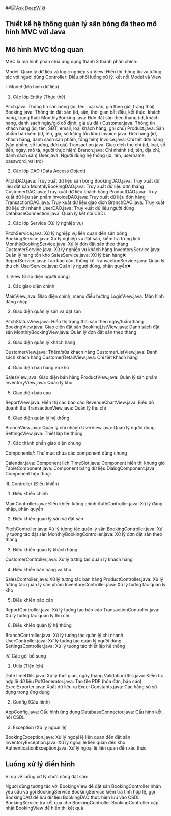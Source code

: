 ##[![Ask DeepWiki](https://deepwiki.com/badge.svg)](https://deepwiki.com/tohobossanovacollection/QLSB)
## Thiết kế hệ thống quản lý sân bóng đá theo mô hình MVC với Java

## Mô hình MVC tổng quan
MVC là mô hình phân chia ứng dụng thành 3 thành phần chính:

Model: Quản lý dữ liệu và logic nghiệp vụ
View: Hiển thị thông tin và tương tác với người dùng
Controller: Điều phối luồng xử lý, kết nối Model và View

I. Model (Mô hình dữ liệu)
1. Các lớp Entity (Thực thể)

Pitch.java: Thông tin sân bóng (id, tên, loại sân, giá theo giờ, trạng thái)
Booking.java: Thông tin đặt sân (id, sân, thời gian bắt đầu, kết thúc, khách hàng, trạng thái)
MonthlyBooking.java: Đơn đặt sân theo tháng (id, khách hàng, danh sách ngày/giờ cố định, giá ưu đãi)
Customer.java: Thông tin khách hàng (id, tên, SĐT, email, loại khách hàng, ghi chú)
Product.java: Sản phẩm bán kèm (id, tên, giá, số lượng tồn kho)
Invoice.java: Đơn hàng (id, khách hàng, danh sách sản phẩm, tổng tiền)
Invoice.java: Chi tiết đơn hàng (sản phẩm, số lượng, đơn giá)
Transaction.java: Giao dịch thu chi (id, loại, số tiền, ngày, mô tả, người thực hiện)
Branch.java: Chi nhánh (id, tên, địa chỉ, danh sách sân)
User.java: Người dùng hệ thống (id, tên, username, password, vai trò)

2. Các lớp DAO (Data Access Object)

PitchDAO.java: Truy xuất dữ liệu sân bóng
BookingDAO.java: Truy xuất dữ liệu đặt sân
MonthlyBookingDAO.java: Truy xuất dữ liệu đơn tháng
CustomerDAO.java: Truy xuất dữ liệu khách hàng
ProductDAO.java: Truy xuất dữ liệu sản phẩm
InvoiceDAO.java: Truy xuất dữ liệu đơn hàng
TransactionDAO.java: Truy xuất dữ liệu giao dịch
BranchDAO.java: Truy xuất dữ liệu chi nhánh
UserDAO.java: Truy xuất dữ liệu người dùng
DatabaseConnection.java: Quản lý kết nối CSDL

3. Các lớp Service (Xử lý nghiệp vụ)

PitchService.java: Xử lý nghiệp vụ liên quan đến sân bóng
BookingService.java: Xử lý nghiệp vụ đặt sân, kiểm tra trùng lịch
MonthlyBookingService.java: Xử lý đơn đặt sân theo tháng
CustomerService.java: Xử lý nghiệp vụ khách hàng
InventoryService.java: Quản lý hàng tồn kho
SalesService.java: Xử lý bán hàng❌
ReportService.java: Tạo báo cáo, thống kê
TransactionService.java: Quản lý thu chi
UserService.java: Quản lý người dùng, phân quyền❌

II. View (Giao diện người dùng)
1. Các giao diện chính

MainView.java: Giao diện chính, menu điều hướng
LoginView.java: Màn hình đăng nhập

2. Giao diện quản lý sân và đặt sân

PitchStatusView.java: Hiển thị trạng thái sân theo ngày/tuần/tháng
BookingView.java: Giao diện đặt sân
BookingListView.java: Danh sách đặt sân
MonthlyBookingView.java: Quản lý đơn đặt sân theo tháng

3. Giao diện quản lý khách hàng

CustomerView.java: Thêm/sửa khách hàng
CustomerListView.java: Danh sách khách hàng
CustomerDetailView.java: Chi tiết khách hàng

4. Giao diện bán hàng và kho

SalesView.java: Giao diện bán hàng
ProductView.java: Quản lý sản phẩm
InventoryView.java: Quản lý kho

5. Giao diện báo cáo

ReportView.java: Hiển thị các báo cáo
RevenueChartView.java: Biểu đồ doanh thu
TransactionView.java: Quản lý thu chi

6. Giao diện quản lý hệ thống

BranchView.java: Quản lý chi nhánh
UserView.java: Quản lý người dùng
SettingsView.java: Thiết lập hệ thống

7. Các thành phần giao diện chung

Components/: Thư mục chứa các component dùng chung

Calendar.java: Component lịch
TimeSlot.java: Component hiển thị khung giờ
TableComponent.java: Component bảng dữ liệu
DialogComponent.java: Component hộp thoại



III. Controller (Điều khiển)
1. Điều khiển chính

MainController.java: Điều khiển luồng chính
AuthController.java: Xử lý đăng nhập, phân quyền

2. Điều khiển quản lý sân và đặt sân

PitchController.java: Xử lý tương tác quản lý sân
BookingController.java: Xử lý tương tác đặt sân
MonthlyBookingController.java: Xử lý đơn đặt sân theo tháng

3. Điều khiển quản lý khách hàng

CustomerController.java: Xử lý tương tác quản lý khách hàng

4. Điều khiển bán hàng và kho

SalesController.java: Xử lý tương tác bán hàng
ProductController.java: Xử lý tương tác quản lý sản phẩm
InventoryController.java: Xử lý tương tác quản lý kho

5. Điều khiển báo cáo

ReportController.java: Xử lý tương tác báo cáo
TransactionController.java: Xử lý tương tác quản lý thu chi

6. Điều khiển quản lý hệ thống

BranchController.java: Xử lý tương tác quản lý chi nhánh
UserController.java: Xử lý tương tác quản lý người dùng
SettingsController.java: Xử lý tương tác thiết lập hệ thống

IV. Các gói bổ sung
1. Utils (Tiện ích)

DateTimeUtils.java: Xử lý thời gian, ngày tháng
ValidationUtils.java: Kiểm tra hợp lệ dữ liệu
PdfGenerator.java: Tạo file PDF (hóa đơn, báo cáo)
ExcelExporter.java: Xuất dữ liệu ra Excel
Constants.java: Các hằng số sử dụng trong ứng dụng

2. Config (Cấu hình)

AppConfig.java: Cấu hình ứng dụng
DatabaseConnector.java: Cấu hình kết nối CSDL

3. Exception (Xử lý ngoại lệ)

BookingException.java: Xử lý ngoại lệ liên quan đến đặt sân
InventoryException.java: Xử lý ngoại lệ liên quan đến kho
AuthenticationException.java: Xử lý ngoại lệ liên quan đến xác thực

## Luồng xử lý điển hình
Ví dụ về luồng xử lý chức năng đặt sân:

Người dùng tương tác với BookingView để đặt sân
BookingController nhận yêu cầu và gọi BookingService
BookingService kiểm tra tính hợp lệ, gọi BookingDAO để lưu dữ liệu
BookingDAO thực hiện lưu vào CSDL
BookingService trả kết quả cho BookingController
BookingController cập nhật BookingView để hiển thị kết quả
